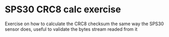 # SPS30 CRC8 calc exercise

Exercise on how to calculate the CRC8 checksum the same way the SPS30 sensor does, useful to validate the bytes stream readed from it